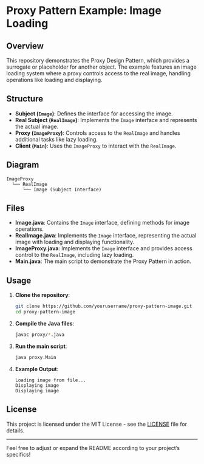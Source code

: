 # Proxy Pattern Example: Image Loading

## Overview

This repository demonstrates the Proxy Design Pattern, which provides a surrogate or placeholder for another object. The example features an image loading system where a proxy controls access to the real image, handling operations like loading and displaying.

## Structure

- **Subject (`Image`)**: Defines the interface for accessing the image.
- **Real Subject (`RealImage`)**: Implements the `Image` interface and represents the actual image.
- **Proxy (`ImageProxy`)**: Controls access to the `RealImage` and handles additional tasks like lazy loading.
- **Client (`Main`)**: Uses the `ImageProxy` to interact with the `RealImage`.

## Diagram

```
ImageProxy
  └── RealImage
      └── Image (Subject Interface)
```

## Files

- **Image.java**: Contains the `Image` interface, defining methods for image operations.
- **RealImage.java**: Implements the `Image` interface, representing the actual image with loading and displaying functionality.
- **ImageProxy.java**: Implements the `Image` interface and provides access control to the `RealImage`, including lazy loading.
- **Main.java**: The main script to demonstrate the Proxy Pattern in action.

## Usage

1. **Clone the repository**:
    ```bash
    git clone https://github.com/yourusername/proxy-pattern-image.git
    cd proxy-pattern-image
    ```

2. **Compile the Java files**:
    ```bash
    javac proxy/*.java
    ```

3. **Run the main script**:
    ```bash
    java proxy.Main
    ```

4. **Example Output**:
    ```
    Loading image from file...
    Displaying image
    Displaying image
    ```

## License

This project is licensed under the MIT License - see the [LICENSE](LICENSE) file for details.

---

Feel free to adjust or expand the README according to your project’s specifics!